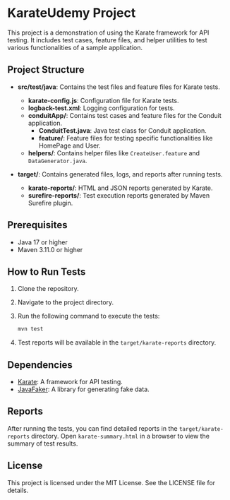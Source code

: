 # KarateUdemy Project

This project is a demonstration of using the Karate framework for API testing. It includes test cases, feature files, and helper utilities to test various functionalities of a sample application.

## Project Structure

- **src/test/java**: Contains the test files and feature files for Karate tests.
  - **karate-config.js**: Configuration file for Karate tests.
  - **logback-test.xml**: Logging configuration for tests.
  - **conduitApp/**: Contains test cases and feature files for the Conduit application.
    - **ConduitTest.java**: Java test class for Conduit application.
    - **feature/**: Feature files for testing specific functionalities like HomePage and User.
  - **helpers/**: Contains helper files like `CreateUser.feature` and `DataGenerator.java`.

- **target/**: Contains generated files, logs, and reports after running tests.
  - **karate-reports/**: HTML and JSON reports generated by Karate.
  - **surefire-reports/**: Test execution reports generated by Maven Surefire plugin.

## Prerequisites

- Java 17 or higher
- Maven 3.11.0 or higher

## How to Run Tests

1. Clone the repository.
2. Navigate to the project directory.
3. Run the following command to execute the tests:

   ```bash
   mvn test
   ```

4. Test reports will be available in the `target/karate-reports` directory.

## Dependencies

- [Karate](https://github.com/karatelabs/karate): A framework for API testing.
- [JavaFaker](https://github.com/DiUS/java-faker): A library for generating fake data.

## Reports

After running the tests, you can find detailed reports in the `target/karate-reports` directory. Open `karate-summary.html` in a browser to view the summary of test results.

## License

This project is licensed under the MIT License. See the LICENSE file for details.
